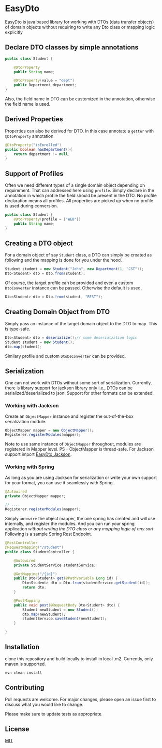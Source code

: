 # EasyDto

EasyDto is java based library for working with DTOs (data transfer objects) of domain objects without requiring to
write any Dto class or mapping logic explicitly


## Declare DTO classes by simple annotations

```java
public class Student {

    @DtoProperty
    public String name;

    @DtoProperty(value = "dept")
    public Department department;
}
```

Also, the field name in DTO can be customized in the annotation, otherwise the field name is used.

## Derived Properties

Properties can also be derived for DTO. In this case annotate a `getter` with `@DtoProperty` annotation.

```java
@DtoProperty("isEnrolled")
public boolean hasDepartment(){
    return department != null;
}
```

## Support of Profiles

Often we need different types of a single domain object depending on requirement. That can addressed here using
`profile`. Simply declare in the annotation in which profile the field should be present in the DTO. No profile
declaration means all profiles. All properties are picked up when no profile is used during conversion.

```java
public class Student {
    @DtoProperty(profile = {"WEB"})
    public String name;
}
```

## Creating a DTO object

For a domain object of say `Student` class, a DTO can simply be created as following and the mapping is done for
you under the hood.

```java
Student student = new Student("John", new Department(1, "CST"));
Dto<Student> dto = Dto.from(student);
```

Of course, the target profile can be provided and even a custom `DtoConverter` instance can be passed. Otherwise the
default is used.

```java
Dto<Student> dto = Dto.from(student, "REST");
```

## Creating Domain Object from DTO

Simply pass an instance of the target domain object to the DTO to map. This is type-safe.

```java
Dto<Student> dto = deserialize();// some deserialzation logic
Student student = new Student();
dto.map(student);
```

Similary profile and custom `DtoDeConverter` can be provided.

## Serialization

One can not work with DTOs without some sort of serialization. Currently, there is library support for jackson library
only i.e., DTOs can be serialized/deserialized to json. Support for other formats can be extended.

### Working with Jackson

Create an `ObjectMapper` instance and register the out-of-the-box serialization module.

```java
ObjectMapper mapper = new ObjectMapper();
Registerer.registerModules(mapper);
```

Note to use same instance of `ObjectMapper` throughout, modules are registered in Mapper level. PS - ObjectMapper is 
thread-safe. For Jackson support import [EasyDto Jackson](https://github.com/rahul-acr/easy-dto-jackson).

### Working with Spring

As long as you are using Jackson for serialization or write your own support for your format, you can use it seamlessly
with Spring.

```java
@Autowired
private ObjectMapper mapper;

// ....
Registerer.registerModules(mapper);
```

Simply `autowire` the object mapper, the one spring has created and will use internally, and register the modules. And
you can run your spring application *without writing the DTO class or any mapping logic of any sort*. Following is a 
sample Spring Rest Endpoint.

```java
@RestController
@RequestMapping("/student")
public class StudentController {

    @Autowired
    private StudentService studentService;

    @GetMapping("/{id}")
    public Dto<Student> get(@PathVariable Long id) {
        Dto<Student> dto = Dto.from(studentService.getStudent(id));
        return dto;
    }

    @PostMapping
    public void post(@RequestBody Dto<Student> dto) {
        Student newStudent = new Student();
        dto.map(newStudent);
        studentService.saveStudent(newStudent);
    }

}
```


## Installation

clone this repository and build locally to install in local .m2. Currently, only maven is supported.

```shell
mvn clean install
```

## Contributing
Pull requests are welcome. For major changes, please open an issue first to discuss what you would like to change.

Please make sure to update tests as appropriate.

## License
[MIT](https://choosealicense.com/licenses/mit/)